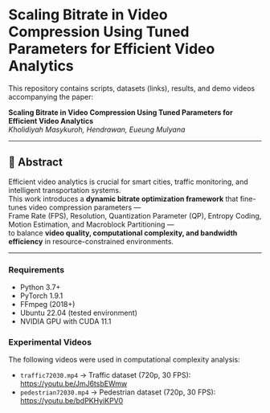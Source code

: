 # Scaling Bitrate in Video Compression Using Tuned Parameters for Efficient Video Analytics

This repository contains scripts, datasets (links), results, and demo videos accompanying the paper:

**Scaling Bitrate in Video Compression Using Tuned Parameters for Efficient Video Analytics**  
*Kholidiyah Masykuroh, Hendrawan, Eueung Mulyana*  

---

## 📖 Abstract
Efficient video analytics is crucial for smart cities, traffic monitoring, and intelligent transportation systems.  
This work introduces a **dynamic bitrate optimization framework** that fine-tunes video compression parameters —  
Frame Rate (FPS), Resolution, Quantization Parameter (QP), Entropy Coding, Motion Estimation, and Macroblock Partitioning —  
to balance **video quality, computational complexity, and bandwidth efficiency** in resource-constrained environments.

---

### Requirements
- Python 3.7+
- PyTorch 1.9.1
- FFmpeg (2018+)
- Ubuntu 22.04 (tested environment)
- NVIDIA GPU with CUDA 11.1

### Experimental Videos
The following videos were used in computational complexity analysis:
- `traffic72030.mp4` → Traffic dataset (720p, 30 FPS): https://youtu.be/JmJ6tsbEWmw
- `pedestrian72030.mp4` → Pedestrian dataset (720p, 30 FPS): https://youtu.be/bdPKHyiKPV0
